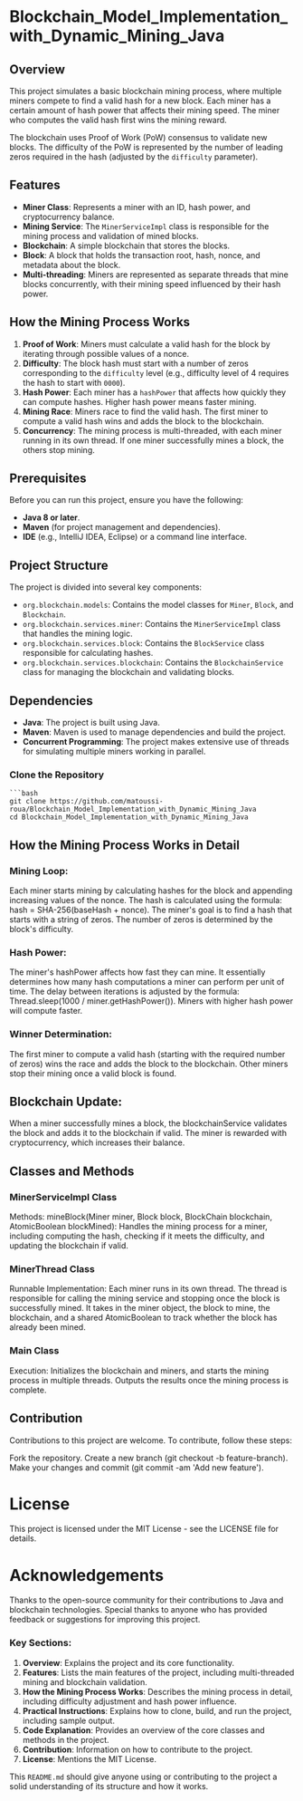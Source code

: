# Blockchain_Model_Implementation_with_Dynamic_Mining_Java

## Overview

This project simulates a basic blockchain mining process, where multiple miners compete to find a valid hash for a new block. Each miner has a certain amount of hash power that affects their mining speed. The miner who computes the valid hash first wins the mining reward.

The blockchain uses Proof of Work (PoW) consensus to validate new blocks. The difficulty of the PoW is represented by the number of leading zeros required in the hash (adjusted by the `difficulty` parameter).

## Features

- **Miner Class**: Represents a miner with an ID, hash power, and cryptocurrency balance.
- **Mining Service**: The `MinerServiceImpl` class is responsible for the mining process and validation of mined blocks.
- **Blockchain**: A simple blockchain that stores the blocks.
- **Block**: A block that holds the transaction root, hash, nonce, and metadata about the block.
- **Multi-threading**: Miners are represented as separate threads that mine blocks concurrently, with their mining speed influenced by their hash power.

## How the Mining Process Works

1. **Proof of Work**: Miners must calculate a valid hash for the block by iterating through possible values of a nonce.
2. **Difficulty**: The block hash must start with a number of zeros corresponding to the `difficulty` level (e.g., difficulty level of 4 requires the hash to start with `0000`).
3. **Hash Power**: Each miner has a `hashPower` that affects how quickly they can compute hashes. Higher hash power means faster mining.
4. **Mining Race**: Miners race to find the valid hash. The first miner to compute a valid hash wins and adds the block to the blockchain.
5. **Concurrency**: The mining process is multi-threaded, with each miner running in its own thread. If one miner successfully mines a block, the others stop mining.

## Prerequisites

Before you can run this project, ensure you have the following:

- **Java 8 or later**.
- **Maven** (for project management and dependencies).
- **IDE** (e.g., IntelliJ IDEA, Eclipse) or a command line interface.

## Project Structure

The project is divided into several key components:

- `org.blockchain.models`: Contains the model classes for `Miner`, `Block`, and `Blockchain`.
- `org.blockchain.services.miner`: Contains the `MinerServiceImpl` class that handles the mining logic.
- `org.blockchain.services.block`: Contains the `BlockService` class responsible for calculating hashes.
- `org.blockchain.services.blockchain`: Contains the `BlockchainService` class for managing the blockchain and validating blocks.

## Dependencies

- **Java**: The project is built using Java.
- **Maven**: Maven is used to manage dependencies and build the project.
- **Concurrent Programming**: The project makes extensive use of threads for simulating multiple miners working in parallel.


### Clone the Repository

    ```bash
    git clone https://github.com/matoussi-roua/Blockchain_Model_Implementation_with_Dynamic_Mining_Java
    cd Blockchain_Model_Implementation_with_Dynamic_Mining_Java

## How the Mining Process Works in Detail
### Mining Loop:

Each miner starts mining by calculating hashes for the block and appending increasing values of the nonce.
The hash is calculated using the formula: hash = SHA-256(baseHash + nonce).
The miner's goal is to find a hash that starts with a string of zeros. The number of zeros is determined by the block's difficulty.
### Hash Power:

The miner's hashPower affects how fast they can mine. It essentially determines how many hash computations a miner can perform per unit of time.
The delay between iterations is adjusted by the formula: Thread.sleep(1000 / miner.getHashPower()). Miners with higher hash power will compute faster.
### Winner Determination:

The first miner to compute a valid hash (starting with the required number of zeros) wins the race and adds the block to the blockchain.
Other miners stop their mining once a valid block is found.
## Blockchain Update:

When a miner successfully mines a block, the blockchainService validates the block and adds it to the blockchain if valid.
The miner is rewarded with cryptocurrency, which increases their balance.
## Classes and Methods
### MinerServiceImpl Class
  Methods:
mineBlock(Miner miner, Block block, BlockChain blockchain, AtomicBoolean blockMined): Handles the mining process for a miner, including computing the hash, checking if it meets the difficulty, and updating the blockchain if valid.
### MinerThread Class
  Runnable Implementation:
Each miner runs in its own thread. The thread is responsible for calling the mining service and stopping once the block is successfully mined.
It takes in the miner object, the block to mine, the blockchain, and a shared AtomicBoolean to track whether the block has already been mined.
### Main Class
  Execution:
Initializes the blockchain and miners, and starts the mining process in multiple threads.
Outputs the results once the mining process is complete.
## Contribution
Contributions to this project are welcome. To contribute, follow these steps:

Fork the repository.
Create a new branch (git checkout -b feature-branch).
Make your changes and commit (git commit -am 'Add new feature').

# License
This project is licensed under the MIT License - see the LICENSE file for details.

# Acknowledgements
Thanks to the open-source community for their contributions to Java and blockchain technologies.
Special thanks to anyone who has provided feedback or suggestions for improving this project.

### Key Sections:
1. **Overview**: Explains the project and its core functionality.
2. **Features**: Lists the main features of the project, including multi-threaded mining and blockchain validation.
3. **How the Mining Process Works**: Describes the mining process in detail, including difficulty adjustment and hash power influence.
4. **Practical Instructions**: Explains how to clone, build, and run the project, including sample output.
5. **Code Explanation**: Provides an overview of the core classes and methods in the project.
6. **Contribution**: Information on how to contribute to the project.
7. **License**: Mentions the MIT License.

This `README.md` should give anyone using or contributing to the project a solid understanding of its structure and how it works.

